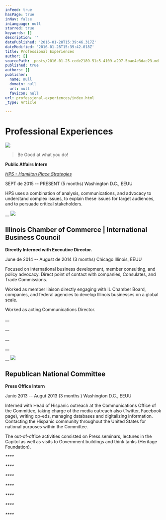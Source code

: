 ```yaml
---
inFeed: true
hasPage: true
inNav: false
inLanguage: null
starred: true
keywords: []
description: ''
datePublished: '2016-01-28T15:39:46.317Z'
dateModified: '2016-01-28T15:39:42.018Z'
title: Professional Experiences
author: []
sourcePath: _posts/2016-01-25-cede2189-51c5-4109-a297-5bae4e3dae23.md
published: true
authors: []
publisher:
  name: null
  domain: null
  url: null
  favicon: null
url: professional-experiences/index.html
_type: Article

---
```

# Professional Experiences
![](https://s3-us-west-2.amazonaws.com/the-grid-img/p/8e73144b0a75c6d59299d591703fa9312f3a4660.png)

> Be Good at what you do!

**Public Affairs Intern**

[_HPS - Hamilton Place Strategies_][0]

SEPT de 2015 -- PRESENT (5 months)  Washington D.C., EEUU

HPS uses a combination of analysis, communications, and advocacy to understand complex issues, to explain these issues for target audiences, and to persuade critical stakeholders. 

__
![](https://s3-us-west-2.amazonaws.com/the-grid-img/p/16ef337b9eccfb6aa966a3827cc0ccfd5c8d5da0.jpg)

## Illinois Chamber of Commerce | International Business Council

**Directly Interned with Executive Director.**

June de 2014 -- August de 2014 (3 months) Chicago Illinois, EEUU

Focused on international business development, member consulting, and policy advocacy. Direct point of contact with companies, Consulates, and Trade Commissions.

Worked as member liaison directly engaging with IL Chamber Board, companies, and federal agencies to develop Illinois businesses on a global scale.

Worked as acting Communications Director.

__

__

__

__

__
![](https://s3-us-west-2.amazonaws.com/the-grid-img/p/6076d50b6f8ec985bda995617a57df7a97253635.png)

## Republican National Committee

**Press Office Intern**

Junio 2013 -- Augut 2013 (3 months ) Washington D.C., EEUU

Interned with Head of Hispanic outreach at the Communications Office of the Committee, taking charge of the media outreach also (Twitter, Facebook page), writing op-eds, managing databases and digitalizing information. Contacting the Hispanic community throughout the United States for national purposes within the Committee. 

The out-of-office activities consisted on Press seminars, lectures in the Capitol as well as visits to Government buildings and think tanks (Heritage Foundation).

_****_

_****_

_****_

_****_

_****_

_****_

_****_

[0]: https://thegrid.ai/rcgliv/hamilton-place/